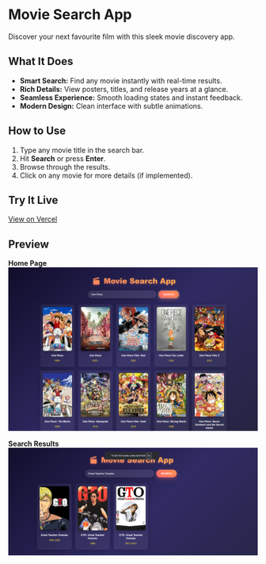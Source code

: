 # Movie Search App

Discover your next favourite film with this sleek movie discovery app.

## What It Does
- **Smart Search:** Find any movie instantly with real-time results.
- **Rich Details:** View posters, titles, and release years at a glance.
- **Seamless Experience:** Smooth loading states and instant feedback.
- **Modern Design:** Clean interface with subtle animations.

## How to Use
1. Type any movie title in the search bar.
2. Hit **Search** or press **Enter**.
3. Browse through the results.
4. Click on any movie for more details (if implemented).

## Try It Live
[View on Vercel](https://movie-search-app-two-gules.vercel.app/)

## Preview

**Home Page**  
![Home Page](assets/ss1.png)

**Search Results**  
![Search Results](assets/ss2.png)

